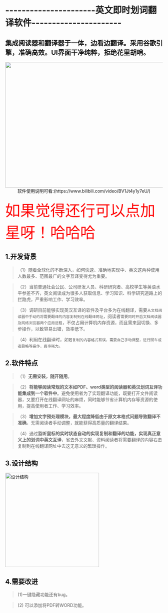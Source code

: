 ----------------------英文即时划词翻译软件----------------------
=======
集成阅读器和翻译器于一体，边看边翻译。采用谷歌引擎，准确高效。UI界面干净纯粹，拒绝花里胡哨。
------
<img src="https://github.com/zhangcf0110/English-Document-translation-software/blob/master/illustration_image/%E6%B5%81%E7%A8%8B%E5%9B%BE.png" width = "700" height = "400" alt="" align=center/>


<center> 软件使用说明可看:(https://www.bilibili.com/video/BV1Jt4y1y7eU/) </center>

<font color=red face="黑体" size=10>如果觉得还行可以点加星呀！哈哈哈</font>

## 1.开发背景

>（1）随着全球化的不断深入，如何快速、准确地实现中、英文这两种使用人数最多、范围最广的文字互译变得尤为重要。

>（2）当前普通社会公民、公司研发人员、科研研究者、高校学生等英语水平参差不齐，英文阅读成为很多人获取信息、学习知识、科学研究道路上的拦路虎，严重影响工作、学习效率。

>（3）调研目前能够实现英汉互译的软件及平台多为在线翻译，需要`从文档阅读器中手动的将需要翻译的内容复制到在线翻译网址`，阅读者`需要同时开启文档阅读器及网络浏览器两个应用进程`，不仅占用计算机内存资源，而且需来回切换、多步操作，以致容易出错，效率低下。

>（4）利用在线翻译时，如`若复制的内容格式有误，需要自己手动调整，进行回车或者删格等操作，费事耗力`。

## 2.软件特点
>（1）**无需安装，随开随用**。
 
>（2）**将能够阅读常规的文本如PDF、word类型的阅读器和英汉划词互译功能集成到一个软件中**。避免使用者为了实现翻译功能，既要打开文件阅读器，又要打开在线翻译网址的麻烦，同时能够节省计算机内存等资源的使用，提高使用者工作、学习效率。
 
>（3）**增加文字预处理模块，最大程度降低由于原文本格式问题导致翻译不准确**。无需阅读者手动调整，就能获得高质量的翻译结果。

>（4）通过**监听鼠标的实时状态自动的实现复制和翻译的功能，实现真正意义上的划词中英文互译**，省去外文文献、资料阅读者将需要翻译的内容右击复制到在线翻译网址中去这无意义的繁琐操作。

## 3.设计结构

<img src="https://github.com/zhangcf0110/English-Document-translation-software/blob/master/illustration_image/%E7%BB%98%E5%9B%BE1.jpg" width = "300" height = "300" alt="设计结构" align=center/>

## 4.需要改进

> (1)一键隐藏功能还有bug。

> (2) 可以添加将PDF转WORD功能。

